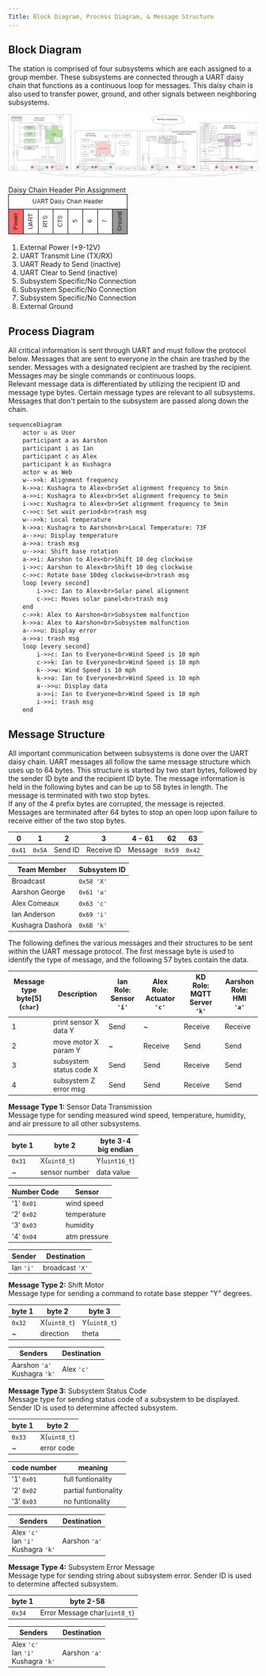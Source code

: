 ```yaml
---
Title: Block Diagram, Process Diagram, & Message Structure
---
```


## Block Diagram

The station is comprised of four subsystems which are each assigned to a group member. These subsystems are connected through a UART daisy chain that functions as a continuous loop for messages. This daisy chain is also used to transfer power, ground, and other signals between neighboring subsystems.

![block diagram](./assets/images/block.png)

Daisy Chain Header Pin Assignment  
![UART header](./assets/images/uart.png)

1. External Power (+9-12V)
2. UART Transmit Line (TX/RX)
3. UART Ready to Send (inactive)
4. UART Clear to Send (inactive)
5. Subsystem Specific/No Connection
6. Subsystem Specific/No Connection
7. Subsystem Specific/No Connection
8. External Ground

## Process Diagram

All critical information is sent through UART and must follow the protocol below. Messages that are sent to everyone in the chain are trashed by the sender. Messages with a designated recipient are trashed by the recipient. Messages may be single commands or continuous loops.  
Relevant message data is differentiated by utilizing the recipient ID and message type bytes. Certain message types are relevant to all subsystems. Messages that don't pertain to the subsystem are passed along down the chain.

``` mermaid
sequenceDiagram
    actor u as User
    participant a as Aarshon
    participant i as Ian
    participant c as Alex
    participant k as Kushagra
    actor w as Web
    w-->>k: Alignment frequency
    k->>a: Kushagra to Alex<br>Set alignment frequency to 5min
    a->>i: Kushagra to Alex<br>Set alignment frequency to 5min
    i->>c: Kushagra to Alex<br>Set alignment frequency to 5min
    c->>c: Set wait period<br>trash msg
    w-->>k: Local temperature
    k->>a: Kushagra to Aarshon<br>Local Temperature: 73F
    a-->>u: Display temperature
    a->>a: trash msg
    u-->>a: Shift base rotation
    a->>i: Aarshon to Alex<br>Shift 10 deg clockwise
    i->>c: Aarshon to Alex<br>Shift 10 deg clockwise
    c->>c: Rotate base 10deg clockwise<br>trash msg
    loop [every second]
        i->>c: Ian to Alex<br>Solar panel alignment
        c->>c: Moves solar panel<br>trash msg
    end
    c->>k: Alex to Aarshon<br>Subsystem malfunction
    k->>a: Alex to Aarshon<br>Subsystem malfunction
    a-->>u: Display error
    a->>a: trash msg
    loop [every second]
        i->>c: Ian to Everyone<br>Wind Speed is 10 mph
        c->>k: Ian to Everyone<br>Wind Speed is 10 mph
        k-->>w: Wind Speed is 10 mph
        k->>a: Ian to Everyone<br>Wind Speed is 10 mph
        a-->>u: Display data
        a->>i: Ian to Everyone<br>Wind Speed is 10 mph
        i->>i: trash msg
    end
```

## Message Structure

All important communication between subsystems is done over the UART daisy chain. UART messages all follow the same message structure which uses up to 64 bytes. This structure is started by two start bytes, followed by the sender ID byte and the recipient ID byte. The message information is held in the following bytes and can be up to 58 bytes in length. The message is terminated with two stop bytes.  
If any of the 4 prefix bytes are corrupted, the message is rejected. Messages are terminated after 64 bytes to stop an open loop upon failure to receive either of the two stop bytes.

0    | 1    | 2       | 3          | 4 - 61  | 62   | 63
-----|------|---------|------------|---------|------|---
`0x41` | `0x5A` | Send ID | Receive ID | Message | `0x59` | `0x42`

Team Member      | Subsystem ID
-----------------|--------------
Broadcast        | `0x58 'X'`
Aarshon George   | `0x61 'a'`
Alex Comeaux     | `0x63 'c'`
Ian Anderson     | `0x69 'i'`
Kushagra Dashora | `0x6B 'k'`

The following defines the various messages and their structures to be sent within the UART message protocol. The first message byte is used to identify the type of message, and the following 57 bytes contain the data.

Message type<br>byte[5]<br>(`char`) | Description | Ian<br>Role: Sensor<br>`'i'` | Alex<br>Role: Actuator<br>`'c'` | KD<br>Role: MQTT Server<br>`'k'` | Aarshon<br>Role: HMI<br>`'a'`
---------|---------------------------|---|---|---|---
1 | print sensor X data Y            | Send | ~       | Receive | Receive
2 | move motor X param Y             | ~    | Receive | Send    | Send
3 | subsystem status code X          | Send | Send    | Receive | Send
4 | subsystem Z error msg            | Send | Send    | Receive | Send

**Message Type 1:** Sensor Data Transmission  
Message type for sending measured wind speed, temperature, humidity, and air pressure to all other subsystems.

byte 1 | byte 2        | byte 3-4<br>big endian
-------|---------------|------------
`0x31` | X(`uint8_t`)  | Y(`uint16_t`)
~      | sensor number | data value

Number Code | Sensor
------------|------
'1' `0x01`  | wind speed
'2' `0x02`  | temperature
'3' `0x03`  | humidity
'4' `0x04`  | atm pressure

Sender | Destination
---|---
Ian `'i'` | broadcast `'X'`

**Message Type 2:** Shift Motor  
Message type for sending a command to rotate base stepper "Y" degrees.

byte 1 | byte 2       | byte 3
-------|--------------|---
`0x32` | X(`uint8_t`) | Y(`uint8_t`)
~      | direction      | theta

Senders | Destination
---|---
Aarshon `'a'`<br>Kushagra `'k'` | Alex `'c'`

**Message Type 3:** Subsystem Status Code  
Message type for sending status code of a subsystem to be displayed. Sender ID is used to determine affected subsystem.

byte 1 | byte 2
-------|-----------
`0x33` | X(`uint8_t`)
~      | error code

code number | meaning
------------|----------------
'1' `0x01`  | full funtionality
'2' `0x02`  | partial funtionality
'3' `0x03`  | no funtionality

Senders | Destination
---|---
Alex `'c'`<br>Ian `'i'`<br>Kushagra `'k'` | Aarshon `'a'`

**Message Type 4:** Subsystem Error Message  
Message type for sending string about subsystem error. Sender ID is used to determine affected subsystem.

byte 1 | byte 2-58
-------|----------------------------
`0x34` | Error Message char(`uint8_t`)

Senders | Destination
---|---
Alex `'c'`<br>Ian `'i'`<br>Kushagra `'k'` | Aarshon `'a'`
